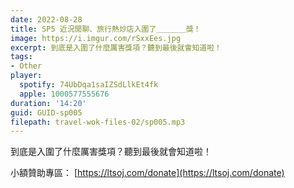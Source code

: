 ```yaml
---
date: 2022-08-28
title: SP5 近況閒聊、旅行熱炒店入圍了＿＿＿＿獎！
image: https://i.imgur.com/rSxxEes.jpg
excerpt: 到底是入圍了什麼厲害獎項？聽到最後就會知道啦！
tags:
- Other
player:
  spotify: 74UbDqa1saIZSdLlkEt4fk
  apple: 1000577555676
duration: '14:20'
guid: GUID-sp005
filepath: travel-wok-files-02/sp005.mp3
---
```

到底是入圍了什麼厲害獎項？聽到最後就會知道啦！

小額贊助專區： [https://ltsoj.com/donate](https://ltsoj.com/donate)
